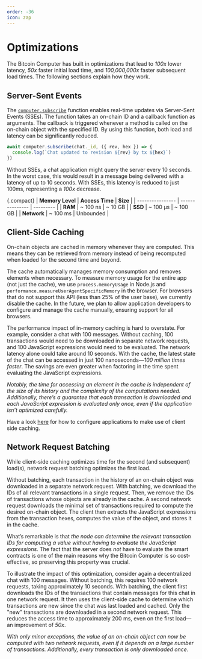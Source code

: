 ```yaml
---
order: -36
icon: zap
---
```


# Optimizations

The Bitcoin Computer has built in optimizations that lead to _100x_ lower latency, _50x_ faster initial load time, and _100,000,000x_ faster subsequent load times. The following sections explain how they work.

## Server-Sent Events

The [`computer.subscribe`](./Lib/Computer/subscribe.md) function enables real-time updates via Server-Sent Events (SSEs). The function takes an on-chain ID and a callback function as arguments. The callback is triggered whenever a method is called on the on-chain object with the specified ID. By using this function, both load and latency can be significantly reduced.

```js
await computer.subscribe(chat._id, ({ rev, hex }) => {
  console.log(`Chat updated to revision ${rev} by tx ${hex}`)
})
```

Without SSEs, a chat application might query the server every 10 seconds. In the worst case, this would result in a message being delivered with a latency of up to 10 seconds. With SSEs, this latency is reduced to just 100ms, representing a _100x_ decrease.

{.compact}
| **Memory Level** | **Access Time** | **Size** |
| ---------------- | --------------- | --------- |
| **RAM** | ~ 100 ns | ~ 10 GB |
| **SSD** | ~ 100 µs | ~ 100 GB |
| **Network** | ~ 100 ms | Unbounded |

## Client-Side Caching

On-chain objects are cached in memory whenever they are computed. This means they can be retrieved from memory instead of being recomputed when loaded for the second time and beyond.

The cache automatically manages memory consumption and removes elements when necessary. To measure memory usage for the entire app (not just the cache), we use `process.memoryUsage` in Node.js and `performance.measureUserAgentSpecificMemory` in the browser. For browsers that do not support this API (less than 25% of the user base), we currently disable the cache. In the future, we plan to allow application developers to configure and manage the cache manually, ensuring support for all browsers.

The performance impact of in-memory caching is hard to overstate. For example, consider a chat with 100 messages. Without caching, 100 transactions would need to be downloaded in separate network requests, and 100 JavaScript expressions would need to be evaluated. The network latency alone could take around 10 seconds. With the cache, the latest state of the chat can be accessed in just 100 nanoseconds—_100 million times faster_. The savings are even greater when factoring in the time spent evaluating the JavaScript expressions.

_Notably, the time for accessing an element in the cache is independent of the size of its history and the complexity of the computations needed. Additionally, there’s a guarantee that each transaction is downloaded and each JavaScript expression is evaluated only once, even if the application isn’t optimized carefully._

Have a look [here](./development.md) for how to configure applications to make use of client side caching.

## Network Request Batching

While client-side caching optimizes time for the second (and subsequent) load(s), network request batching optimizes the first load.

Without batching, each transaction in the history of an on-chain object was downloaded in a separate network request. With batching, we download the IDs of all relevant transactions in a single request. Then, we remove the IDs of transactions whose objects are already in the cache. A second network request downloads the minimal set of transactions required to compute the desired on-chain object. The client then extracts the JavaScript expressions from the transaction hexes, computes the value of the object, and stores it in the cache.

What’s remarkable is that _the node can determine the relevant transaction IDs for computing a value without having to evaluate the JavaScript expressions_. The fact that the server does _not_ have to evaluate the smart contracts is one of the main reasons why the Bitcoin Computer is so cost-effective, so preserving this property was crucial.

To illustrate the impact of this optimization, consider again a decentralized chat with 100 messages. Without batching, this requires 100 network requests, taking approximately 10 seconds. With batching, the client first downloads the IDs of the transactions that contain messages for this chat in one network request. It then uses the client-side cache to determine which transactions are new since the chat was last loaded and cached. Only the "new" transactions are downloaded in a second network request. This reduces the access time to approximately 200 ms, even on the first load—an improvement of _50x_.

_With only minor exceptions, the value of an on-chain object can now be computed with two network requests, even if it depends on a large number of transactions. Additionally, every transaction is only downloaded once._
